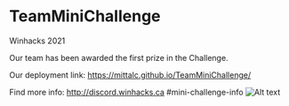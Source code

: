 # TeamMiniChallenge 
Winhacks 2021

Our team has been awarded the first prize in the Challenge.

Our deployment link: https://mittalc.github.io/TeamMiniChallenge/ 

Find more info: http://discord.winhacks.ca #mini-challenge-info
![Alt text](https://media.giphy.com/media/0eZxHtFm85QJ4Hhmln/giphy.gif)




